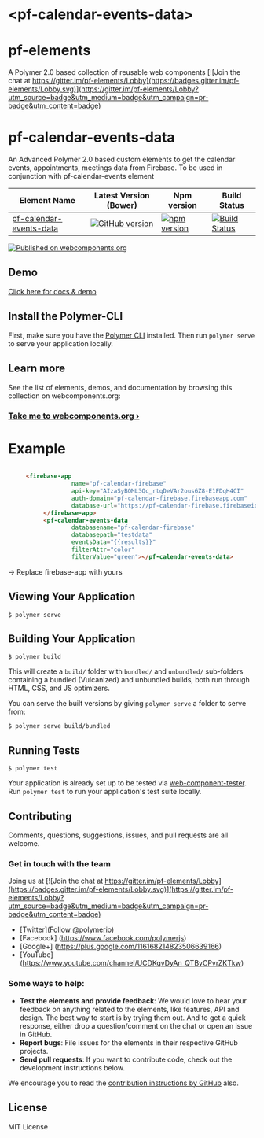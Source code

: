 # \<pf-calendar-events-data\>

# pf-elements
A Polymer 2.0 based collection of reusable web components [![Join the chat at https://gitter.im/pf-elements/Lobby](https://badges.gitter.im/pf-elements/Lobby.svg)](https://gitter.im/pf-elements/Lobby?utm_source=badge&utm_medium=badge&utm_campaign=pr-badge&utm_content=badge)

# pf-calendar-events-data

An Advanced Polymer 2.0 based custom elements to get the calendar events, appointments, meetings data from Firebase. To be used in conjunction with pf-calendar-events element


| Element Name | Latest Version (Bower) | Npm version  | Build Status |
|--------------|------------------------|--------------|--------------|
| [pf-calendar-events-data](https://github.com/PFElements/pf-calendar-events-data) | [![GitHub version](https://badge.fury.io/gh/PFElements%2Fpf-calendar-events-data.svg)](https://badge.fury.io/gh/PFElements%2Fpf-calendar-events-data) | [![npm version](https://badge.fury.io/js/pf-calendar-events-data.svg)](https://www.npmjs.com/package/pf-calendar-events-data) |[![Build Status](https://travis-ci.org/PFElements/pf-calendar-events-data.svg?branch=master)](https://travis-ci.org/PFElements/pf-calendar-events-data) | 


[![Published on webcomponents.org](https://img.shields.io/badge/webcomponents.org-published-blue.svg)](https://www.webcomponents.org/element/owner/my-element)

## Demo
[Click here for docs & demo](https://github.com/PFElements/pf-calendar-events-data/blob/master/demo/index.html)


## Install the Polymer-CLI

First, make sure you have the [Polymer CLI](https://www.npmjs.com/package/polymer-cli) installed. Then run `polymer serve` to serve your application locally.


## Learn more

See the list of elements, demos, and documentation by browsing this collection on webcomponents.org:

### [Take me to webcomponents.org ›](https://www.webcomponents.org/element/PFElements/pf-calendar-events-data)



# Example

```html

     <firebase-app
                  name="pf-calendar-firebase"
                  api-key="AIzaSyBOML3Qc_rtqDeVAr2ous6Z8-E1FDqH4CI"
                  auth-domain="pf-calendar-firebase.firebaseapp.com"
                  database-url="https://pf-calendar-firebase.firebaseio.com">
          </firebase-app>
          <pf-calendar-events-data
                  databasename="pf-calendar-firebase"
                  databasepath="testdata"
                  eventsData="{{results}}"
                  filterAttr="color"
                  filterValue="green"></pf-calendar-events-data>
```
-> Replace firebase-app with yours 



## Viewing Your Application

```
$ polymer serve
```

## Building Your Application

```
$ polymer build
```

This will create a `build/` folder with `bundled/` and `unbundled/` sub-folders
containing a bundled (Vulcanized) and unbundled builds, both run through HTML,
CSS, and JS optimizers.

You can serve the built versions by giving `polymer serve` a folder to serve
from:

```
$ polymer serve build/bundled
```

## Running Tests

```
$ polymer test
```

Your application is already set up to be tested via [web-component-tester](https://github.com/Polymer/web-component-tester). Run `polymer test` to run your application's test suite locally.

## Contributing

Comments, questions, suggestions, issues, and pull requests are all welcome.


### Get in touch with the team

Joing us at [![Join the chat at https://gitter.im/pf-elements/Lobby](https://badges.gitter.im/pf-elements/Lobby.svg)](https://gitter.im/pf-elements/Lobby?utm_source=badge&utm_medium=badge&utm_campaign=pr-badge&utm_content=badge)

- [Twitter](<a href="https://twitter.com/polymerio" class="twitter-follow-button" data-show-count="false">Follow @polymerio</a>)
- [Facebook] (https://www.facebook.com/polymerjs)
- [Google+] (https://plus.google.com/116168214823506639166) 
- [YouTube] (https://www.youtube.com/channel/UCDKqvDyAn_QTBvCPvrZKTkw) 

### Some ways to help:

- **Test the elements and provide feedback**: We would love to hear your feedback on anything related to the elements, like features, API and design. The best way to start is by trying them out. And to get a quick response, either drop a question/comment on the chat or open an issue in GitHub.
- **Report bugs**: File issues for the elements in their respective GitHub projects.
- **Send pull requests**: If you want to contribute code, check out the development instructions below.

We encourage you to read the [contribution instructions by GitHub](https://guides.github.com/activities/contributing-to-open-source/#contributing) also.

## License

MIT License
